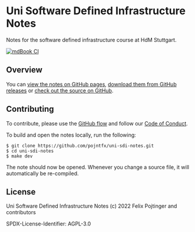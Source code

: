 # Uni Software Defined Infrastructure Notes

Notes for the software defined infrastructure course at HdM Stuttgart.

[![mdBook CI](https://github.com/pojntfx/uni-sdi-notes/actions/workflows/mdbook.yaml/badge.svg)](https://github.com/pojntfx/uni-sdi-notes/actions/workflows/mdbook.yaml)

## Overview

You can [view the notes on GitHub pages](https://pojntfx.github.io/uni-sdi-notes/), [download them from GitHub releases](https://github.com/pojntfx/uni-sdi-notes/releases/latest) or [check out the source on GitHub](https://github.com/pojntfx/uni-sdi-notes).

## Contributing

To contribute, please use the [GitHub flow](https://guides.github.com/introduction/flow/) and follow our [Code of Conduct](./CODE_OF_CONDUCT.md).

To build and open the notes locally, run the following:

```shell
$ git clone https://github.com/pojntfx/uni-sdi-notes.git
$ cd uni-sdi-notes
$ make dev
```

The note should now be opened. Whenever you change a source file, it will automatically be re-compiled.

## License

Uni Software Defined Infrastructure Notes (c) 2022 Felix Pojtinger and contributors

SPDX-License-Identifier: AGPL-3.0
